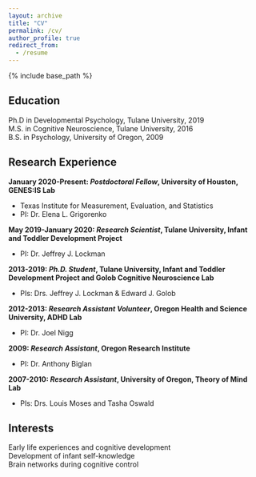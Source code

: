 ```yaml
---
layout: archive
title: "CV"
permalink: /cv/
author_profile: true
redirect_from:
  - /resume
---
```


{% include base_path %}

Education
-----
Ph.D in Developmental Psychology, Tulane University, 2019  
M.S. in Cognitive Neuroscience, Tulane University, 2016  
B.S. in Psychology, University of Oregon, 2009 

Research Experience
-----
**January 2020-Present: *Postdoctoral Fellow*, University of Houston, GENES:IS Lab**
 * Texas Institute for Measurement, Evaluation, and Statistics
 * PI: Dr. Elena L. Grigorenko

**May 2019-January 2020: *Research Scientist*, Tulane University, Infant and Toddler Development Project**
 * PI: Dr. Jeffrey J. Lockman 
  
**2013-2019: *Ph.D. Student*, Tulane University, Infant and Toddler Development Project and Golob Cognitive Neuroscience Lab**
  * PIs: Drs. Jeffrey J. Lockman & Edward J. Golob

**2012-2013: *Research Assistant Volunteer*, Oregon Health and Science University, ADHD Lab**
  * PI: Dr. Joel Nigg

**2009: *Research Assistant*, Oregon Research Institute**
  * PI: Dr. Anthony Biglan

**2007-2010: *Research Assistant*, University of Oregon, Theory of Mind Lab**
  * PIs: Drs. Louis Moses and Tasha Oswald
  
Interests
-----
Early life experiences and cognitive development  
Development of infant self-knowledge  
Brain networks during cognitive control



